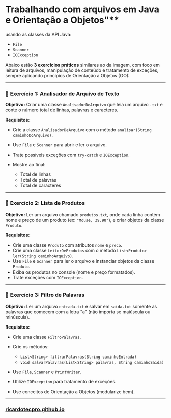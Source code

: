 # Trabalhando com arquivos em Java e Orientação a Objetos"**

usando as classes da API Java:

* `File`
* `Scanner`
* `IOException`

Abaixo estão **3 exercícios práticos** similares ao da imagem, com foco em leitura de arquivos, manipulação de conteúdo e tratamento de exceções, sempre aplicando princípios de Orientação a Objetos (OO):

---

### 📘 **Exercício 1: Analisador de Arquivo de Texto**

**Objetivo:** Criar uma classe `AnalisadorDeArquivo` que leia um arquivo `.txt` e conte o número total de linhas, palavras e caracteres.

**Requisitos:**

* Crie a classe `AnalisadorDeArquivo` com o método `analisar(String caminhoDoArquivo)`.
* Use `File` e `Scanner` para abrir e ler o arquivo.
* Trate possíveis exceções com `try-catch` e `IOException`.
* Mostre ao final:

  * Total de linhas
  * Total de palavras
  * Total de caracteres

---

### 📘 **Exercício 2: Lista de Produtos**

**Objetivo:** Ler um arquivo chamado `produtos.txt`, onde cada linha contém nome e preço de um produto (ex: `"Mouse, 39.90"`), e criar objetos da classe `Produto`.

**Requisitos:**

* Crie uma classe `Produto` com atributos `nome` e `preco`.
* Crie uma classe `LeitorDeProdutos` com o método `List<Produto> ler(String caminhoArquivo)`.
* Use `File` e `Scanner` para ler o arquivo e instanciar objetos da classe `Produto`.
* Exiba os produtos no console (nome e preço formatados).
* Trate exceções com `IOException`.

---

### 📘 **Exercício 3: Filtro de Palavras**

**Objetivo:** Ler um arquivo `entrada.txt` e salvar em `saida.txt` somente as palavras que comecem com a letra "a" (não importa se maiúscula ou minúscula).

**Requisitos:**

* Crie uma classe `FiltroPalavras`.
* Crie os métodos:

  * `List<String> filtrarPalavras(String caminhoEntrada)`
  * `void salvarPalavras(List<String> palavras, String caminhoSaida)`
* Use `File`, `Scanner` e `PrintWriter`.
* Utilize `IOException` para tratamento de exceções.
* Use conceitos de Orientação a Objetos (modularize bem).

---

### [ricardotecpro.github.io](https://ricardotecpro.github.io/)
